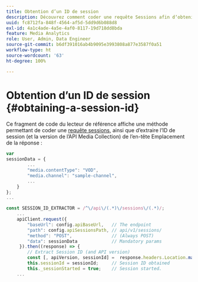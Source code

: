 ```yaml
---
title: Obtention d’un ID de session
description: Découvrez comment coder une requête Sessions afin dʼobtenir lʼidentifiant de session à partir de lʼen-tête Emplacement dans une réponse.
uuid: fc8712fa-848f-4564-af5d-5dd9d6b088d8
exl-id: 4a1c4ade-4a5e-4af0-8117-19d718dd8bda
feature: Media Analytics
role: User, Admin, Data Engineer
source-git-commit: b6df391016ab4b9095e3993808a877e3587f0a51
workflow-type: ht
source-wordcount: '63'
ht-degree: 100%

---
```


# Obtention d’un ID de session {#obtaining-a-session-id}

Ce fragment de code du lecteur de référence affiche une méthode permettant de coder une [requête sessions](/help/media-collection-api/mc-api-ref/mc-api-sessions-req.md), ainsi que d’extraire l’ID de session (et la version de l’API Media Collection) de l’en-tête Emplacement de la réponse :

```js
var  
sessionData = { 
        ... 
        "media.contentType": "VOD", 
        "media.channel": "sample-channel", 
        ... 
    } 
}; 
...

const SESSION_ID_EXTRACTOR = /^\/api\/(.*)\/sessions\/(.*)/; 
    ...
    apiClient.request({ 
        "baseUrl": config.apiBaseUrl,   // The endpoint 
        "path": config.apiSessionsPath, // api/v1/sessions/ 
        "method": "POST",               // (Always POST) 
        "data": sessionData             // Mandatory params 
     }).then((response) => { 
        // Extract Session ID (and API version) 
        const [, apiVersion, sessionId] =  response.headers.Location.match(SESSION_ID_EXTRACTOR);  
        this.sessionId = sessionId;     // Session ID obtained 
        this._sessionStarted = true;    // Session started. 
    ...
```
